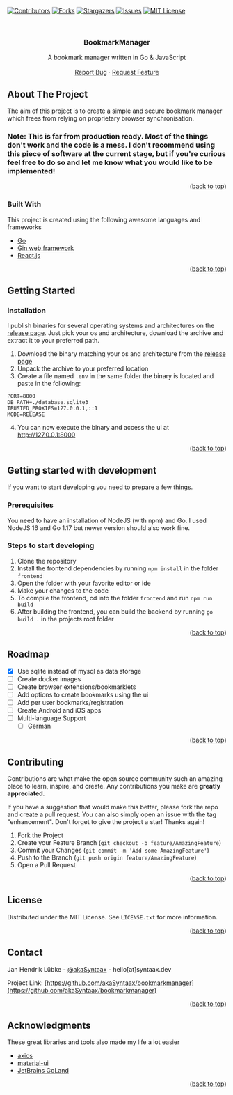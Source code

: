 <div id="top"></div>
<!-- PROJECT SHIELDS -->

[![Contributors][contributors-shield]][contributors-url]
[![Forks][forks-shield]][forks-url]
[![Stargazers][stars-shield]][stars-url]
[![Issues][issues-shield]][issues-url]
[![MIT License][license-shield]][license-url]

<br />
<div align="center">
<h3 align="center">BookmarkManager</h3>

  <p align="center">
    A bookmark manager written in Go & JavaScript
    <br />
    <br />
    <a href="https://github.com/akaSyntaax/bookmarkmanager/issues">Report Bug</a>
    ·
    <a href="https://github.com/akaSyntaax/bookmarkmanager/issues">Request Feature</a>
  </p>
</div>

<!-- ABOUT THE PROJECT -->
## About The Project
The aim of this project is to create a simple and secure bookmark manager which frees from relying on proprietary browser synchronisation.

### Note: **This is far from production ready. Most of the things don't work and the code is a mess. I don't recommend using this piece of software at the current stage, but if you're curious feel free to do so and let me know what you would like to be implemented!**

<p align="right">(<a href="#top">back to top</a>)</p>



### Built With

This project is created using the following awesome languages and frameworks

* [Go](https://go.dev)
* [Gin web framework](https://github.com/gin-gonic/gin)
* [React.js](https://reactjs.org/)

<p align="right">(<a href="#top">back to top</a>)</p>



<!-- GETTING STARTED -->
## Getting Started

### Installation

I publish binaries for several operating systems and architectures on the [release page](https://github.com/akasyntaax/bookmarkmanager/releases).
Just pick your os and architecture, download the archive and extract it to your preferred path.

1. Download the binary matching your os and architecture from the [release page](https://github.com/akasyntaax/bookmarkmanager/releases)
2. Unpack the archive to your preferred location
3. Create a file named `.env` in the same folder the binary is located and paste in the following:
```
PORT=8000
DB_PATH=./database.sqlite3
TRUSTED_PROXIES=127.0.0.1,::1
MODE=RELEASE
```
4. You can now execute the binary and access the ui at http://127.0.0.1:8000

<p align="right">(<a href="#top">back to top</a>)</p>



<!-- USAGE EXAMPLES -->
## Getting started with development
If you want to start developing you need to prepare a few things.

### Prerequisites

You need to have an installation of NodeJS (with npm) and Go. I used NodeJS 16 and Go 1.17 but newer version should also work fine.

### Steps to start developing

1. Clone the repository
2. Install the frontend dependencies by running `npm install` in the folder `frontend`
3. Open the folder with your favorite editor or ide
4. Make your changes to the code
5. To compile the frontend, cd into the folder `frontend` and run `npm run build`
6. After building the frontend, you can build the backend by running `go build .` in the projects root folder

<p align="right">(<a href="#top">back to top</a>)</p>


<!-- ROADMAP -->
## Roadmap

- [x] Use sqlite instead of mysql as data storage
- [ ] Create docker images
- [ ] Create browser extensions/bookmarklets
- [ ] Add options to create bookmarks using the ui
- [ ] Add per user bookmarks/registration
- [ ] Create Android and iOS apps
- [ ] Multi-language Support
    - [ ] German

<p align="right">(<a href="#top">back to top</a>)</p>



<!-- CONTRIBUTING -->
## Contributing

Contributions are what make the open source community such an amazing place to learn, inspire, and create. Any contributions you make are **greatly appreciated**.

If you have a suggestion that would make this better, please fork the repo and create a pull request. You can also simply open an issue with the tag "enhancement".
Don't forget to give the project a star! Thanks again!

1. Fork the Project
2. Create your Feature Branch (`git checkout -b feature/AmazingFeature`)
3. Commit your Changes (`git commit -m 'Add some AmazingFeature'`)
4. Push to the Branch (`git push origin feature/AmazingFeature`)
5. Open a Pull Request

<p align="right">(<a href="#top">back to top</a>)</p>



<!-- LICENSE -->
## License

Distributed under the MIT License. See `LICENSE.txt` for more information.

<p align="right">(<a href="#top">back to top</a>)</p>



<!-- CONTACT -->
## Contact

Jan Hendrik Lübke - [@akaSyntaax](https://twitter.com/akaSyntaax) - hello[at]syntaax.dev

Project Link: [https://github.com/akaSyntaax/bookmarkmanager](https://github.com/akaSyntaax/bookmarkmanager)

<p align="right">(<a href="#top">back to top</a>)</p>



<!-- ACKNOWLEDGMENTS -->
## Acknowledgments

These great libraries and tools also made my life a lot easier

* [axios](https://github.com/axios/axios)
* [material-ui](https://github.com/mui/material-ui)
* [JetBrains GoLand](https://www.jetbrains.com/go/)

<p align="right">(<a href="#top">back to top</a>)</p>



<!-- MARKDOWN LINKS & IMAGES -->
<!-- https://www.markdownguide.org/basic-syntax/#reference-style-links -->
[contributors-shield]: https://img.shields.io/github/contributors/akaSyntaax/bookmarkmanager.svg?style=for-the-badge
[contributors-url]: https://github.com/akaSyntaax/bookmarkmanager/graphs/contributors
[forks-shield]: https://img.shields.io/github/forks/akaSyntaax/bookmarkmanager.svg?style=for-the-badge
[forks-url]: https://github.com/akaSyntaax/bookmarkmanager/network/members
[stars-shield]: https://img.shields.io/github/stars/akaSyntaax/bookmarkmanager.svg?style=for-the-badge
[stars-url]: https://github.com/akaSyntaax/bookmarkmanager/stargazers
[issues-shield]: https://img.shields.io/github/issues/akaSyntaax/bookmarkmanager.svg?style=for-the-badge
[issues-url]: https://github.com/akaSyntaax/bookmarkmanager/issues
[license-shield]: https://img.shields.io/github/license/akaSyntaax/bookmarkmanager.svg?style=for-the-badge
[license-url]: https://github.com/akaSyntaax/bookmarkmanager/blob/master/LICENSE.txt